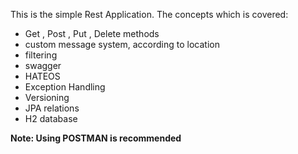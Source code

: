 This is the simple Rest Application. The concepts which is covered: 
- Get , Post , Put , Delete methods
- custom message system, according to location
- filtering 
- swagger
- HATEOS
- Exception Handling
- Versioning
- JPA relations
- H2 database

**Note: Using  POSTMAN is recommended** 